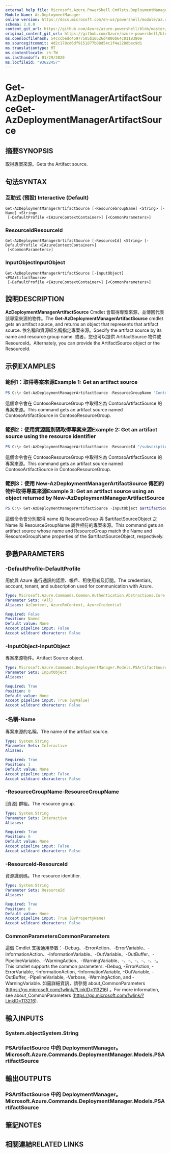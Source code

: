 ```yaml
---
external help file: Microsoft.Azure.PowerShell.Cmdlets.DeploymentManager.dll-Help.xml
Module Name: Az.DeploymentManager
online version: https://docs.microsoft.com/en-us/powershell/module/az.deploymentmanager/get-azdeploymentmanagerartifactsource
schema: 2.0.0
content_git_url: https://github.com/Azure/azure-powershell/blob/master/src/DeploymentManager/DeploymentManager/help/Get-AzDeploymentManagerArtifactSource.md
original_content_git_url: https://github.com/Azure/azure-powershell/blob/master/src/DeploymentManager/DeploymentManager/help/Get-AzDeploymentManagerArtifactSource.md
ms.openlocfilehash: 54cccbedc45977505b10526d4806b64c8118380e
ms.sourcegitcommit: 4d2c178cd6df9151877b08d54c1f4a228dbec9d1
ms.translationtype: MT
ms.contentlocale: zh-TW
ms.lasthandoff: 01/29/2020
ms.locfileid: "93622457"
---
```

# <span data-ttu-id="3851d-101">Get-AzDeploymentManagerArtifactSource</span><span class="sxs-lookup"><span data-stu-id="3851d-101">Get-AzDeploymentManagerArtifactSource</span></span>

## <span data-ttu-id="3851d-102">摘要</span><span class="sxs-lookup"><span data-stu-id="3851d-102">SYNOPSIS</span></span>

<span data-ttu-id="3851d-103">取得專案來源。</span><span class="sxs-lookup"><span data-stu-id="3851d-103">Gets the Artifact source.</span></span>

## <span data-ttu-id="3851d-104">句法</span><span class="sxs-lookup"><span data-stu-id="3851d-104">SYNTAX</span></span>

### <span data-ttu-id="3851d-105">互動式 (預設) </span><span class="sxs-lookup"><span data-stu-id="3851d-105">Interactive (Default)</span></span>
```
Get-AzDeploymentManagerArtifactSource [-ResourceGroupName] <String> [-Name] <String>
 [-DefaultProfile <IAzureContextContainer>] [<CommonParameters>]
```

### <span data-ttu-id="3851d-106">ResourceId</span><span class="sxs-lookup"><span data-stu-id="3851d-106">ResourceId</span></span>
```
Get-AzDeploymentManagerArtifactSource [-ResourceId] <String> [-DefaultProfile <IAzureContextContainer>]
 [<CommonParameters>]
```

### <span data-ttu-id="3851d-107">InputObject</span><span class="sxs-lookup"><span data-stu-id="3851d-107">InputObject</span></span>
```
Get-AzDeploymentManagerArtifactSource [-InputObject] <PSArtifactSource>
 [-DefaultProfile <IAzureContextContainer>] [<CommonParameters>]
```

## <span data-ttu-id="3851d-108">說明</span><span class="sxs-lookup"><span data-stu-id="3851d-108">DESCRIPTION</span></span>
<span data-ttu-id="3851d-109">**AzDeploymentManagerArtifactSource** Cmdlet 會取得專案來源，並傳回代表該專案來源的物件。</span><span class="sxs-lookup"><span data-stu-id="3851d-109">The **Get-AzDeploymentManagerArtifactSource** cmdlet gets an artifact source, and returns an object that represents that artifact source.</span></span>
<span data-ttu-id="3851d-110">依名稱和資源組名稱指定專案來源。</span><span class="sxs-lookup"><span data-stu-id="3851d-110">Specify the artifact source by its name and resource group name.</span></span> <span data-ttu-id="3851d-111">或者，您也可以提供 ArtifactSource 物件或 ResourceId。</span><span class="sxs-lookup"><span data-stu-id="3851d-111">Alternately, you can provide the ArtifactSource object or the ResourceId.</span></span>

## <span data-ttu-id="3851d-112">示例</span><span class="sxs-lookup"><span data-stu-id="3851d-112">EXAMPLES</span></span>

### <span data-ttu-id="3851d-113">範例1：取得專案來源</span><span class="sxs-lookup"><span data-stu-id="3851d-113">Example 1: Get an artifact source</span></span>
```powershell
PS C:\> Get-AzDeploymentManagerArtifactSource -ResourceGroupName "ContosoResourceGroup" -Name "ContosoArtifactSource"
```

<span data-ttu-id="3851d-114">這個命令會在 ContosoResourceGroup 中取得名為 ContosoArtifactSource 的專案來源。</span><span class="sxs-lookup"><span data-stu-id="3851d-114">This command gets an artifact source named ContosoArtifactSource in ContosoResourceGroup.</span></span>

### <span data-ttu-id="3851d-115">範例2：使用資源識別碼取得專案來源</span><span class="sxs-lookup"><span data-stu-id="3851d-115">Example 2: Get an artifact source using the resource identifier</span></span>
```powershell
PS C:\> Get-AzDeploymentManagerArtifactSource -ResourceId "/subscriptions/subscriptionId/resourcegroups/ContosoResourceGroup/providers/Microsoft.DeploymentManager/artifactSources/ContosoArtifactSource"
```

<span data-ttu-id="3851d-116">這個命令會在 ContosoResourceGroup 中取得名為 ContosoArtifactSource 的專案來源。</span><span class="sxs-lookup"><span data-stu-id="3851d-116">This command gets an artifact source named ContosoArtifactSource in ContosoResourceGroup.</span></span>

### <span data-ttu-id="3851d-117">範例3：使用 New-AzDeploymentManagerArtifactSource 傳回的物件取得專案來源</span><span class="sxs-lookup"><span data-stu-id="3851d-117">Example 3: Get an artifact source using an object returned by New-AzDeploymentManagerArtifactSource</span></span>
```powershell
PS C:\> Get-AzDeploymentManagerArtifactSource -InputObject $artifactSourceObject
```

<span data-ttu-id="3851d-118">這個命令會分別取得 name 和 ResourceGroup 與 $artifactSourceObject 之 Name 和 ResourceGroupName 屬性相符的專案來源。</span><span class="sxs-lookup"><span data-stu-id="3851d-118">This command gets an artifact source whose name and ResourceGroup match the Name and ResourceGroupName properties of the $artifactSourceObject, respectively.</span></span>

## <span data-ttu-id="3851d-119">參數</span><span class="sxs-lookup"><span data-stu-id="3851d-119">PARAMETERS</span></span>

### <span data-ttu-id="3851d-120">-DefaultProfile</span><span class="sxs-lookup"><span data-stu-id="3851d-120">-DefaultProfile</span></span>
<span data-ttu-id="3851d-121">用於與 Azure 進行通訊的認證、帳戶、租使用者及訂閱。</span><span class="sxs-lookup"><span data-stu-id="3851d-121">The credentials, account, tenant, and subscription used for communication with Azure.</span></span>

```yaml
Type: Microsoft.Azure.Commands.Common.Authentication.Abstractions.Core.IAzureContextContainer
Parameter Sets: (All)
Aliases: AzContext, AzureRmContext, AzureCredential

Required: False
Position: Named
Default value: None
Accept pipeline input: False
Accept wildcard characters: False
```

### <span data-ttu-id="3851d-122">-InputObject</span><span class="sxs-lookup"><span data-stu-id="3851d-122">-InputObject</span></span>
<span data-ttu-id="3851d-123">專案來源物件。</span><span class="sxs-lookup"><span data-stu-id="3851d-123">Artifact Source object.</span></span>

```yaml
Type: Microsoft.Azure.Commands.DeploymentManager.Models.PSArtifactSource
Parameter Sets: InputObject
Aliases:

Required: True
Position: 0
Default value: None
Accept pipeline input: True (ByValue)
Accept wildcard characters: False
```

### <span data-ttu-id="3851d-124">-名稱</span><span class="sxs-lookup"><span data-stu-id="3851d-124">-Name</span></span>
<span data-ttu-id="3851d-125">專案來源的名稱。</span><span class="sxs-lookup"><span data-stu-id="3851d-125">The name of the artifact source.</span></span>

```yaml
Type: System.String
Parameter Sets: Interactive
Aliases:

Required: True
Position: 1
Default value: None
Accept pipeline input: False
Accept wildcard characters: False
```

### <span data-ttu-id="3851d-126">-ResourceGroupName</span><span class="sxs-lookup"><span data-stu-id="3851d-126">-ResourceGroupName</span></span>
<span data-ttu-id="3851d-127">[資源] 群組。</span><span class="sxs-lookup"><span data-stu-id="3851d-127">The resource group.</span></span>

```yaml
Type: System.String
Parameter Sets: Interactive
Aliases:

Required: True
Position: 0
Default value: None
Accept pipeline input: False
Accept wildcard characters: False
```

### <span data-ttu-id="3851d-128">-ResourceId</span><span class="sxs-lookup"><span data-stu-id="3851d-128">-ResourceId</span></span>
<span data-ttu-id="3851d-129">資源識別碼。</span><span class="sxs-lookup"><span data-stu-id="3851d-129">The resource identifier.</span></span>

```yaml
Type: System.String
Parameter Sets: ResourceId
Aliases:

Required: True
Position: 0
Default value: None
Accept pipeline input: True (ByPropertyName)
Accept wildcard characters: False
```

### <span data-ttu-id="3851d-130">CommonParameters</span><span class="sxs-lookup"><span data-stu-id="3851d-130">CommonParameters</span></span>
<span data-ttu-id="3851d-131">這個 Cmdlet 支援通用參數：-Debug、-ErrorAction、-ErrorVariable、-InformationAction、-InformationVariable、-OutVariable、-OutBuffer、-PipelineVariable、-WarningAction、-WarningVariable、-、-、-、-、-、-。</span><span class="sxs-lookup"><span data-stu-id="3851d-131">This cmdlet supports the common parameters: -Debug, -ErrorAction, -ErrorVariable, -InformationAction, -InformationVariable, -OutVariable, -OutBuffer, -PipelineVariable, -Verbose, -WarningAction, and -WarningVariable.</span></span> <span data-ttu-id="3851d-132">如需詳細資訊，請參閱 about_CommonParameters (https://go.microsoft.com/fwlink/?LinkID=113216) 。</span><span class="sxs-lookup"><span data-stu-id="3851d-132">For more information, see about_CommonParameters (https://go.microsoft.com/fwlink/?LinkID=113216).</span></span>

## <span data-ttu-id="3851d-133">輸入</span><span class="sxs-lookup"><span data-stu-id="3851d-133">INPUTS</span></span>

### <span data-ttu-id="3851d-134">System.object</span><span class="sxs-lookup"><span data-stu-id="3851d-134">System.String</span></span>

### <span data-ttu-id="3851d-135">PSArtifactSource 中的 DeploymentManager。</span><span class="sxs-lookup"><span data-stu-id="3851d-135">Microsoft.Azure.Commands.DeploymentManager.Models.PSArtifactSource</span></span>

## <span data-ttu-id="3851d-136">輸出</span><span class="sxs-lookup"><span data-stu-id="3851d-136">OUTPUTS</span></span>

### <span data-ttu-id="3851d-137">PSArtifactSource 中的 DeploymentManager。</span><span class="sxs-lookup"><span data-stu-id="3851d-137">Microsoft.Azure.Commands.DeploymentManager.Models.PSArtifactSource</span></span>

## <span data-ttu-id="3851d-138">筆記</span><span class="sxs-lookup"><span data-stu-id="3851d-138">NOTES</span></span>

## <span data-ttu-id="3851d-139">相關連結</span><span class="sxs-lookup"><span data-stu-id="3851d-139">RELATED LINKS</span></span>
